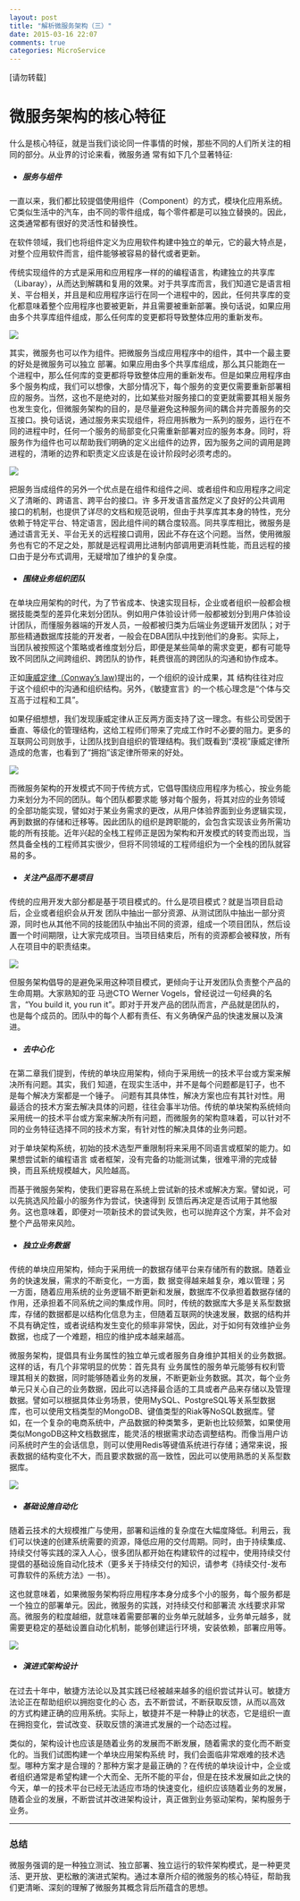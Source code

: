 ```yaml
---
layout: post
title: "解析微服务架构（三）"
date: 2015-03-16 22:07
comments: true
categories: MicroService
---
```


[请勿转载]

# 微服务架构的核心特征

   什么是核心特征，就是当我们谈论同一件事情的时候，那些不同的人们所关注的相同的部分。从业界的讨论来看，微服务通
常有如下几个显著特征:

  - ##### 服务与组件

  一直以来，我们都比较提倡使用组件（Component）的方式，模块化应用系统。它类似生活中的汽车，由不同的零件组成，每个零件都是可以独立替换的。因此，这类通常都有很好的灵活性和替换性。

  在软件领域，我们也将组件定义为应用软件构建中独立的单元，它的最大特点是，对整个应用软件而言，组件能够被容易的替代或者更新。
   
   传统实现组件的方式是采用和应用程序一样的的编程语言，构建独立的共享库（Libaray），从而达到解耦和复用的效果。对于共享库而言，我们知道它是语言相关、平台相关，并且是和应用程序运行在同一个进程中的，因此，任何共享库的变化都意味着整个应用程序也要被更新，并且需要被重新部署。换句话说，如果应用由多个共享库组件组成，那么任何库的变更都将导致整体应用的重新发布。

<!-- More -->

<img src="{{ root_url }}/images/microservice-design-and-practice/chapter3/library-as-component-800-600.png" />



   其实，微服务也可以作为组件。把微服务当成应用程序中的组件，其中一个最主要的好处是微服务可以独立
部署。如果应用由多个共享库组成，那么其只能跑在一个进程中，那么任何库的变更都将导致整体应用的重新发布。但是如果应用程序由多个服务构成，我们可以想像，大部分情况下，每个服务的变更仅需要重新部署相应的服务。当然，这也不是绝对的，比如某些对服务接口的变更就需要其相关服务也发生变化，但微服务架构的目的，是尽量避免这种服务间的耦合并完善服务的交互接口。换句话说，通过服务来实现组件，将应用拆散为一系列的服务，运行在不同的进程中时，任何一个服务的局部变化只需重新部署对应的服务本身。同时，将服务作为组件也可以帮助我们明确的定义出组件的边界，因为服务之间的调用是跨进程的，清晰的边界和职责定义应该是在设计阶段时必须考虑的。

<img src="{{ root_url }}/images/microservice-design-and-practice/chapter3/service-as-component-800-600.png" />


   把服务当成组件的另外一个优点是在组件和组件之间、或者组件和应用程序之间定义了清晰的、跨语言、跨平台的接口。许
多开发语言虽然定义了良好的公共调用接口的机制，也提供了详尽的文档和规范说明，但由于共享库其本身的特性，充分依赖于特定平台、特定语言，因此组件间的耦合度较高。同共享库相比，微服务是通过语言无关、平台无关的远程接口调用，因此不存在这个问题。当然，使用微服务也有它的不足之处，那就是远程调用比进制内部调用更消耗性能，而且远程的接口由于是分布式调用，无疑增加了维护的复杂度。

  - ##### 围绕业务组织团队
  
  在单块应用架构的时代，为了节省成本、快速实现目标，企业或者组织一般都会根
据技能类型的差异化来划分团队。例如用户体验设计师一般都被划分到用户体验设计团队，而懂服务器端的开发人员，一般都被归类为后端业务逻辑开发团队；对于那些精通数据库技能的开发者，一般会在DBA团队中找到他们的身影。实际上，当团队被按照这个策略或者维度划分后，即便是某些简单的需求变更，都有可能导致不同团队之间跨组织、跨团队的协作，耗费很高的跨团队的沟通和协作成本。
  
  正如[康威定律（Conway’s law)](http://en.wikipedia.org/wiki/Conway's_law)提出的，一个组织的设计成果，其
结构往往对应于这个组织中的沟通和组织结构。另外，《敏捷宣言》的一个核心理念是“个体与交互高于过程和工具”。

如果仔细想想，我们发现康威定律从正反两方面支持了这一理念。有些公司受困于垂直、等级化的管理结构，这给工程师们带来了完成工作时不必要的阻力。更多的互联网公司则放手，让团队找到自组织的管理结构。我们既看到“漠视”康威定律所造成的危害，也看到了“拥抱”该定律所带来的好处。
  
<img src="{{ root_url }}/images/microservice-design-and-practice/chapter3/build-team-aroud-business-800-600.png" />

   而微服务架构的开发模式不同于传统方式，它倡导围绕应用程序为核心，按业务能力来划分为不同的团队。每个团队都要求能
够对每个服务，将其对应的业务领域的全部功能实现，譬如对于某业务需求的更改，从用户体验界面到业务逻辑实现，再到数据的存储和迁移等。因此团队的组织是跨职能的，会包含实现该业务所需功能的所有技能。近年兴起的全栈工程师正是因为架构和开发模式的转变而出现，当然具备全栈的工程师其实很少，但将不同领域的工程师组织为一个全栈的团队就容易的多。

  - ##### 关注产品而不是项目

   传统的应用开发大部分都是基于项目模式的。什么是项目模式？就是当项目启动后，企业或者组织会从开发
团队中抽出一部分资源、从测试团队中抽出一部分资源，同时也从其他不同的技能团队中抽出不同的资源，组成一个项目团队，然后设置一个时间期限，让大家完成项目。当项目结束后，所有的资源都会被释放，所有人在项目中的职责结束。

<img src="{{ root_url }}/images/microservice-design-and-practice/chapter3/team-by-skills-800-600.png" />

   但服务架构倡导的是避免采用这种项目模式，更倾向于让开发团队负责整个产品的生命周期。大家熟知的亚
马逊CTO Werner Vogels，曾经说过一句经典的名言，“You build it, you run it”。即对于开发产品的团队而言，产品就是团队的，也是每个成员的。团队中的每个人都有责任、有义务确保产品的快速发展以及演进。


  - ##### 去中心化

   在第二章我们提到，传统的单块应用架构，倾向于采用统一的技术平台或方案来解决所有问题。其实，我们
知道，在现实生活中，并不是每个问题都是钉子，也不是每个解决方案都是一个锤子。
问题有其具体性，解决方案也应有其针对性。用最适合的技术方案去解决具体的问题，往往会事半功倍。传统的单块架构系统倾向采用统一的技术平台或方案来解决所有问题，而微服务的架构意味着，可以针对不同的业务特征选择不同的技术方案，有针对性的解决具体的业务问题。

   对于单块架构系统，初始的技术选型严重限制将来采用不同语言或框架的能力。如果想尝试新的编程语言
或者框架，没有完备的功能测试集，很难平滑的完成替换，而且系统规模越大，风险越高。


  而基于微服务架构，使我们更容易在系统上尝试新的技术或解决方案。譬如说，可以先挑选风险最小的服务作为尝试，快速得到
反馈后再决定是否试用于其他服务。这也意味着，即便对一项新技术的尝试失败，也可以抛弃这个方案，并不会对整个产品带来风险。

  - ##### 独立业务数据

  传统的单块应用架构，倾向于采用统一的数据存储平台来存储所有的数据。随着业务的快速发展，需求的不断变化，一方面，数
据变得越来越复杂，难以管理；另一方面，随着应用系统的业务逻辑不断更新和发展，数据库不仅承担着数据存储的作用，还承担着不同系统之间的集成作用。同时，传统的数据库大多是关系型数据库，存储的数据都是以结构化信息为主，但随着互联网的快速发展，数据的结构并不具有确定性，或者说结构发生变化的频率非常快，因此，对于如何有效维护业务数据，也成了一个难题，相应的维护成本越来越高。

  微服务架构，提倡具有业务属性的独立单元或者服务自身维护其相关的业务数据。这样的话，有几个非常明显的优势：首先具有
业务属性的服务单元能够有权利管理其相关的数据，同时能够随着业务的发展，不断更新业务数据。其次，每个业务单元只关心自己的业务数据，因此可以选择最合适的工具或者产品来存储以及管理数据。譬如可以根据具体业务场景，使用MySQL、PostgreSQL等关系型数据库，也可以使用文档类型的MongoDB、键值类型的Riak等NoSQL数据库。譬如，在一个复杂的电商系统中，产品数据的种类繁多，更新也比较频繁，如果使用类似MongoDB这种文档数据库，能灵活的根据需求动态调整结构。而像当用户访问系统时产生的会话信息，则可以使用Redis等键值系统进行存储；通常来说，报表数据的结构变化不大，而且要求数据的高一致性，因此可以使用熟悉的关系型数据库。

<img src="{{ root_url }}/images/microservice-design-and-practice/chapter3/polyglot-persistence-800-600.png" />

  - ##### 基础设施自动化

随着云技术的大规模推广与使用，部署和运维的复杂度在大幅度降低。利用云，我们可以快速的创建系统需要的资源，降低应用的交付周期。同时，由于持续集成、持续交付等实践的深入人心，很多团队都开始在构建软件的过程中，使用持续交付提倡的基础设施自动化技术（更多关于持续交付的知识，请参考《持续交付-发布可靠软件的系统方法》一书）。

这也就意味着，如果微服务架构将应用程序本身分成多个小的服务，每个服务都是一个独立的部署单元。因此，微服务的实践，对持续交付和部署流
水线要求非常高。微服务的粒度越细，就意味着需要部署的业务单元就越多，业务单元越多，就需要更稳定的基础设置自动化机制，能够创建运行环境，安装依赖，部署应用等。

<img src="{{ root_url }}/images/microservice-design-and-practice/chapter2/loose-decouple-microservice-800-600.png" />

  - ##### 演进式架构设计

  在过去十年中，敏捷方法论以及其实践已经被越来越多的组织尝试并认可。敏捷方法论正在帮助组织以拥抱变化的心
态，去不断尝试，不断获取反馈，从而以高效的方式构建正确的应用系统。实际上，敏捷并不是一种静止的状态，它是组织一直在拥抱变化，尝试改变、获取反馈的演进式发展的一个动态过程。

  类似的，架构设计也应该是随着业务的发展而不断发展，随着需求的变化而不断变化的。当我们试图构建一个单块应用架构系统
时，我们会面临非常艰难的技术选型。哪种方案才是合理的？那种方案才是最正确的？在传统的单块设计中，企业或者组织通常是希望构建一个大而全、无所不能的平台，但是在技术发展如此之快的今天，单一的技术平台已经无法适应市场的快速变化，组织应该随着业务的发展，随着企业的发展，不断尝试并改进架构设计，真正做到业务驱动架构，架构服务于业务。

   
------------------------------------------------

### 总结

微服务强调的是一种独立测试、独立部署、独立运行的软件架构模式，是一种更灵活、更开放、更松散的演进式架构。通过本章所介绍的微服务的核心特征，帮助我们更清晰、深刻的理解了微服务其概念背后所蕴含的思想。